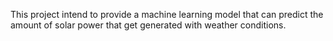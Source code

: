 This project intend to provide a machine learning model that can predict the amount of solar power that get generated with weather conditions.
